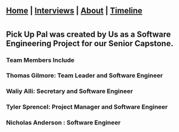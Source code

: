 ## [Home](/) | [Interviews](/tabs/interviews) | [About](/tabs/about) | [Timeline](/tabs/timeline)
#
## Pick Up Pal was created by Us as a Software Engineering Project for our Senior Capstone.
### Team Members Include 
### Thomas Gilmore: Team Leader and Software Engineer 
### Waliy Alli: Secretary and Software Engineer
### Tyler Sprencel: Project Manager and Software Engineer
### Nicholas Anderson : Software Engineer
